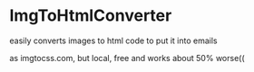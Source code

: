 ImgToHtmlConverter
==================

easily converts images to html code to put it into emails

as imgtocss.com, but local, free and works about 50% worse((
